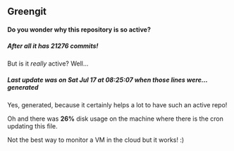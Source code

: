 ## Greengit

#### Do you wonder why this repository is so active?

##### After all it has 21276 commits!

But is it *really* active? Well...

##### Last update was on Sat Jul 17 at 08:25:07 when those lines were... generated

Yes, generated, because it certainly helps a lot to have such an active repo!

Oh and there was **26%** disk usage on the machine
where there is the cron updating this file.

Not the best way to monitor a VM in the cloud but it works! :)
